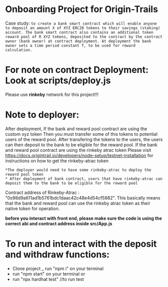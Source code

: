 # Onboarding Project for Origin-Trails
Case study: ```to create a bank smart contract which will enable anyone to deposit an amount X of XYZ ERC20 tokens to their savings (staking) account. The bank smart contract also contains an additional token reward pool of R XYZ tokens, deposited to the contract by the contract owner (bank owner) at
contract deployment. At deployment the bank owner sets a time period constant T, to be used for reward calculation. ```

# For note on contract Deployment: Look at scripts/deploy.js
Please use **rinkeby** network for this project!!!

# Note to deployer:
After deployment, 
If the bank and reward pool contract are using the custom xyz token 
    Then you must transfer some of this tokens to potential users of the reward pool.
    After transfering the tokens to the users, the users can then deposit to the bank to be eligible for the reward pool.
If the bank and reward pool contract are using the rinkeby atrac token
    Please visit https://docs.origintrail.io/developers/node-setup/testnet-installation for instructions on how to get the rinkeby-atrac token

    *The deployer would need to have some rinkeby-atrac to deploy the reward pool token
    * After deployment of bank contract, users that have rinkeby-atrac can deposit them to the bank to be eligible for the reward pool 

Contract address of Rinkeby-Atrac : "0x98d9a611ad1b5761bdc1daac42c48e4d54cf5882".
This basically means that the bank and reward pool can use the rinkeby atrac token as their native token for operation.

**before you interact with front end, please make sure the code is using the correct abi and contract address inside src/App.js**

# To run and interact with the deposit and withdraw functions:
- Clone project
_ run "npm i" on your terminal
- run "npm start" on your terminal
or
- run "npx hardhat test" //to run test
